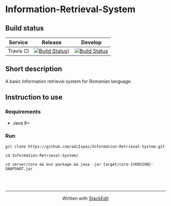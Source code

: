 # Information-Retrieval-System

## Build status

| Service   | Release | Develop |
|:-----------:|:--------:|:---------:|
|Travis CI|[![Build Status](https://travis-ci.org/adiIspas/Information-Retrieval-System.svg?branch=production)](https://travis-ci.org/adiIspas/Information-Retrieval-System))|[![Build Status](https://travis-ci.org/adiIspas/Information-Retrieval-System.svg?branch=develop)](https://travis-ci.org/adiIspas/Information-Retrieval-System)|

## Short description
A basic Information retrieval system for Romanian language.


## Instruction to use
### Requirements
 - Java 8+

### Run
    git clone https://github.com/adiIspas/Information-Retrieval-System.git
    
    cd Information-Retrieval-System/
    
    cd server/core && mvn package && java -jar target/core-{VERSION}-SNAPSHOT.jar 
<br>
<br>

----------

<p align="center">
 Written with <a href="https://stackedit.io/" target = "blank">StackEdit</a>
</p>
